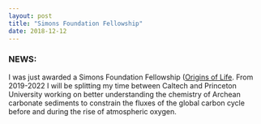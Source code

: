 ```yaml
---
layout: post
title: "Simons Foundation Fellowship"
date: 2018-12-12
---
```


### NEWS:
I was just awarded a Simons Foundation Fellowship ([Origins of Life](https://www.simonsfoundation.org/life-sciences/origins-of-life).
From 2019-2022 I will be splitting my time between Caltech and Princeton University working on better understanding the chemistry of Archean carbonate sediments to constrain the fluxes of the global carbon cycle before and during the rise of atmospheric oxygen.
